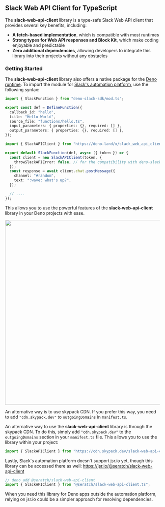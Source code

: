 ## Slack Web API Client for TypeScript

The **slack-web-api-client** library is a type-safe Slack Web API client that
provides several key benefits, including:

- **A fetch-based implementation**, which is compatible with most runtimes
- **Strong types for Web API responses and Block Kit**, which make coding
  enjoyable and predictable
- **Zero additional dependencies**, allowing developers to integrate this
  library into their projects without any obstacles

### Getting Started

The **slack-web-api-client** library also offers a native package for the
[Deno runtime](https://deno.com/). To import the module for
[Slack's automation platform](https://api.slack.com/automation), use the
following syntax:

```typescript
import { SlackFunction } from "deno-slack-sdk/mod.ts";

export const def = DefineFunction({
  callback_id: "hello",
  title: "Hello World",
  source_file: "functions/hello.ts",
  input_parameters: { properties: {}, required: [] },
  output_parameters: { properties: {}, required: [] },
});

import { SlackAPIClient } from "https://deno.land/x/slack_web_api_client@0.12.0/mod.ts";

export default SlackFunction(def, async ({ token }) => {
  const client = new SlackAPIClient(token, {
    throwSlackAPIError: false, // for the compatibility with deno-slack-api library
  });
  const response = await client.chat.postMessage({
    channel: "#random",
    text: ":wave: what's up?",
  });

  // ....
});
```

This allows you to use the powerful features of the **slack-web-api-client**
library in your Deno projects with ease.

<img width="600" src="https://user-images.githubusercontent.com/19658/252261924-75522081-0ceb-47c3-9d0a-2cc99772ff7f.png">

An alternative way is to use skypack CDN. If you prefer this way, you need to
add `"cdn.skypack.dev"` to `outgoingDomains` in `manifest.ts`.

An alternative way to use the **slack-web-api-client** library is through the
skypack CDN. To do this, simply add `"cdn.skypack.dev"` to the `outgoingDomains`
section in your `manifest.ts` file. This allows you to use the library within
your project:

```typescript
import { SlackAPIClient } from "https://cdn.skypack.dev/slack-web-api-client?dts";
```

Lastly, Slack's automation platform doesn't support jsr.io yet, though this
library can be accessed there as well:
https://jsr.io/@seratch/slack-web-api-client

```typescript
// deno add @seratch/slack-web-api-client
import { SlackAPIClient } from "@seratch/slack-web-api-client.ts";
```

When you need this library for Deno apps outside the automation platform,
relying on jsr.io could be a simpler approach for resolving dependencies.
